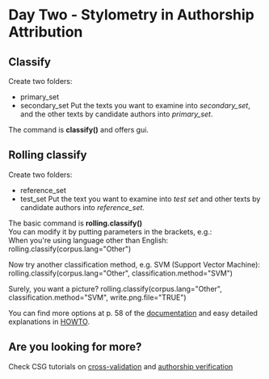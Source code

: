 # Day Two - Stylometry in Authorship Attribution

## Classify
Create two folders:
* primary_set
* secondary_set
Put the texts you want to examine into *secondary_set*, and the other texts by candidate authors into *primary_set*.

The command is **classify()** and offers gui.

## Rolling classify
Create two folders:  
* reference_set
* test_set
Put the text you want to examine into *test set* and other texts by candidate authors into *reference_set*.
  
The basic command is **rolling.classify()**  
You can modify it by putting parameters in the brackets, e.g.:  
When you're using language other than English:  
  rolling.classify(corpus.lang="Other")

Now try another classification method, e.g. SVM (Support Vector Machine):
  rolling.classify(corpus.lang="Other", classification.method="SVM")
  
Surely, you want a picture?
  rolling.classify(corpus.lang="Other", classification.method="SVM", write.png.file="TRUE")
  
You can find more options at p. 58 of the [documentation](https://cran.r-project.org/web/packages/stylo/stylo.pdf) and easy detailed explanations in [HOWTO](https://sites.google.com/site/computationalstylistics/stylo/stylo_howto.pdf).

## Are you looking for more?
Check CSG tutorials on [cross-validation](https://computationalstylistics.github.io/blog/cross-validation/) and [authorship verification](https://computationalstylistics.github.io/blog/imposters/)


